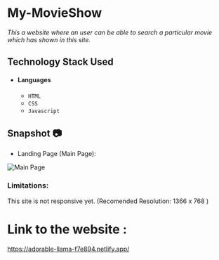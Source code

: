 # My-MovieShow

*This a website where an user can be able to search a particular movie which has shown in this site.*

## Technology Stack Used

- #### Languages
  - `HTML`
  - `CSS`
  - `Javascript`


## Snapshot 📷
- Landing Page (Main Page):
  
![Main Page](https://user-images.githubusercontent.com/97525903/167254590-f0d4ba4a-eb74-46c3-a724-a5165b86cc8c.png)



### Limitations:
This site is not responsive yet.
(Recomended Resolution: 1366 x 768 )

# Link to the website : 
https://adorable-llama-f7e894.netlify.app/

